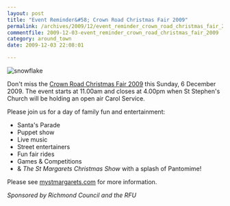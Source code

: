 ```yaml
---
layout: post
title: "Event Reminder&#58; Crown Road Christmas Fair 2009"
permalink: /archives/2009/12/event_reminder_crown_road_christmas_fair_2009.html
commentfile: 2009-12-03-event_reminder_crown_road_christmas_fair_2009
category: around_town
date: 2009-12-03 22:08:01

---
```


<img src="/assets/images/2009/snowflake-thumb.jpg" alt="snowflake" class="right" />

Don't miss the [Crown Road Christmas Fair 2009](/event/fair/200705142248) this Sunday, 6 December 2009. The event starts at 11.00am and closes at 4.00pm when St Stephen's Church will be holding an open air Carol Service.

Please join us for a day of family fun and entertainment:

-   Santa's Parade
-   Puppet show
-   Live music
-   Street entertainers
-   Fun fair rides
-   Games & Competitions
-   & *The St Margarets Christmas Show* with a splash of Pantomime!

Please see [mystmargarets.com](http://mystmargarets.com/) for more information.

*Sponsored by Richmond Council and the RFU*
